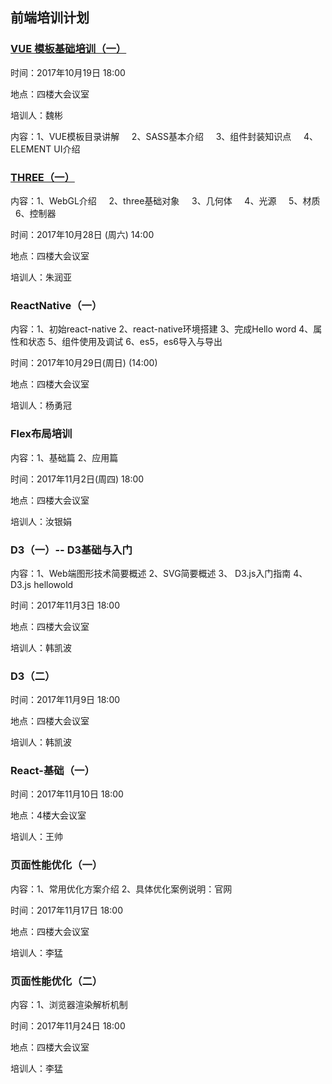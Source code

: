 ## 前端培训计划

### [VUE 模板基础培训（一）](https://github.com/jusfoun-FE/spa-development-pc)
时间：2017年10月19日 18:00

地点：四楼大会议室

培训人：魏彬

内容：1、VUE模板目录讲解
     2、SASS基本介绍
     3、组件封装知识点
     4、ELEMENT UI介绍

### [THREE（一）](https://github.com/zhu18/Train_THREE)
内容：1、WebGL介绍
     2、three基础对象
     3、几何体 
     4、光源
     5、材质
     6、控制器
 
 时间：2017年10月28日 (周六) 14:00
 
 地点：四楼大会议室
 
 培训人：朱润亚

### ReactNative（一）
内容：1、初始react-native
     2、react-native环境搭建
     3、完成Hello word 
     4、属性和状态
     5、组件使用及调试
     6、es5，es6导入与导出
 
 时间：2017年10月29日(周日) (14:00)
 
 地点：四楼大会议室
 
 培训人：杨勇冠
 
 ### Flex布局培训
内容：1、基础篇 
   	  2、应用篇
   	  
时间：2017年11月2日(周四) 18:00   

地点：四楼大会议室
	  
培训人：汝银娟	  

### D3（一）-- D3基础与入门
内容：1、Web端图形技术简要概述
   	2、SVG简要概述
   	3、	D3.js入门指南
   	4、	D3.js hellowold
   	
时间：2017年11月3日 18:00

地点：四楼大会议室

培训人：韩凯波

### D3（二）
时间：2017年11月9日 18:00

地点：四楼大会议室

培训人：韩凯波


### React-基础（一）
时间：2017年11月10日 18:00

地点：4楼大会议室

培训人：王帅

### 页面性能优化（一）
内容：1、常用优化方案介绍
   	  2、具体优化案例说明：官网
   	  
时间：2017年11月17日 18:00   	  

地点：四楼大会议室

培训人：李猛

### 页面性能优化（二）
内容：1、浏览器渲染解析机制

时间：2017年11月24日 18:00

地点：四楼大会议室

培训人：李猛



